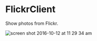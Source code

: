 # FlickrClient
Show photos from Flickr. 

![screen shot 2016-10-12 at 11 29 34 am](https://cloud.githubusercontent.com/assets/10370931/19302955/4ba3ae98-906f-11e6-8f04-478ca3ec8b28.png)
